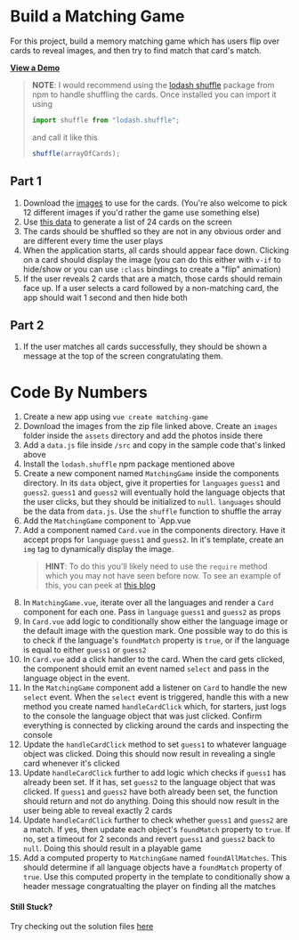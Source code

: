 # Build a Matching Game

For this project, build a memory matching game which has users flip over cards to reveal images, and then try to find match that card's match.

[**View a Demo**](https://nss-vue-matching-game.web.app/)

> **NOTE**: I would recommend using the [lodash shuffle](https://www.npmjs.com/package/lodash.shuffle) package from npm to handle shuffling the cards. Once installed you can import it using
>
> ```js
> import shuffle from "lodash.shuffle";
> ```
>
> and call it like this
>
> ```js
> shuffle(arrayOfCards);
> ```

## Part 1

1. Download the [images](../assets/images.zip) to use for the cards. (You're also welcome to pick 12 different images if you'd rather the game use something else)
1. Use [this data](../assets/matching_game_data.js) to generate a list of 24 cards on the screen
1. The cards should be shuffled so they are not in any obvious order and are different every time the user plays
1. When the application starts, all cards should appear face down. Clicking on a card should display the image (you can do this either with `v-if` to hide/show or you can use `:class` bindings to create a "flip" animation)
1. If the user reveals 2 cards that are a match, those cards should remain face up. If a user selects a card followed by a non-matching card, the app should wait 1 second and then hide both

## Part 2

1. If the user matches all cards successfully, they should be shown a message at the top of the screen congratulating them.

# Code By Numbers

1. Create a new app using `vue create matching-game`
1. Download the images from the zip file linked above. Create an `images` folder inside the `assets` directory and add the photos inside there
1. Add a `data.js` file inside `/src` and copy in the sample code that's linked above
1. Install the `lodash.shuffle` npm package mentioned above
1. Create a new component named `MatchingGame` inside the components directory. In its `data` object, give it properties for `languages` `guess1` and `guess2`. `guess1` and `guess2` will eventually hold the language objects that the user clicks, but they should be initialized to `null`. `languages` should be the data from `data.js`. Use the `shuffle` function to shuffle the array
1. Add the `MatchingGame` component to `App.vue
1. Add a component named `Card.vue` in the components directory. Have it accept props for `language` `guess1` and `guess2`. In it's template, create an `img` tag to dynamically display the image.
   > **HINT**: To do this you'll likely need to use the `require` method which you may not have seen before now. To see an example of this, you can peek at [this blog](https://blog.mellisdesigns.com/using-dynamic-image-urls-in-vue-js/)
1. In `MatchingGame.vue`, iterate over all the languages and render a `Card` component for each one. Pass in `language` `guess1` and `guess2` as props
1. In `Card.vue` add logic to conditionally show either the language image or the default image with the question mark. One possible way to do this is to check if the language's `foundMatch` property is `true`, or if the language is equal to either `guess1` or `guess2`
1. In `Card.vue` add a click handler to the card. When the card gets clicked, the component should emit an event named `select` and pass in the language object in the event.
1. In the `MatchingGame` component add a listener on `Card` to handle the new `select` event. When the `select` event is triggered, handle this with a new method you create named `handleCardClick` which, for starters, just logs to the console the language object that was just clicked. Confirm everything is connected by clicking around the cards and inspecting the console
1. Update the `handleCardClick` method to set `guess1` to whatever language object was clicked. Doing this should now result in revealing a single card whenever it's clicked
1. Update `handleCardClick` further to add logic which checks if `guess1` has already been set. If it has, set `guess2` to the language object that was clicked. If `guess1` and `guess2` have both already been set, the function should return and not do anything. Doing this should now result in the user being able to reveal exactly 2 cards
1. Update `handleCardClick` further to check whether `guess1` and `guess2` are a match. If yes, then update each object's `foundMatch` property to `true`. If no, set a timeout for 2 seconds and revert `guess1` and `guess2` back to `null`. Doing this should result in a playable game
1. Add a computed property to `MatchingGame` named `foundAllMatches`. This should determine if all language objects have a `foundMatch` property of `true`. Use this computed property in the template to conditionally show a header message congratualting the player on finding all the matches

#### Still Stuck?

Try checking out the solution files [here](https://github.com/NSS-Vue-Workshop/Matching-Game)
